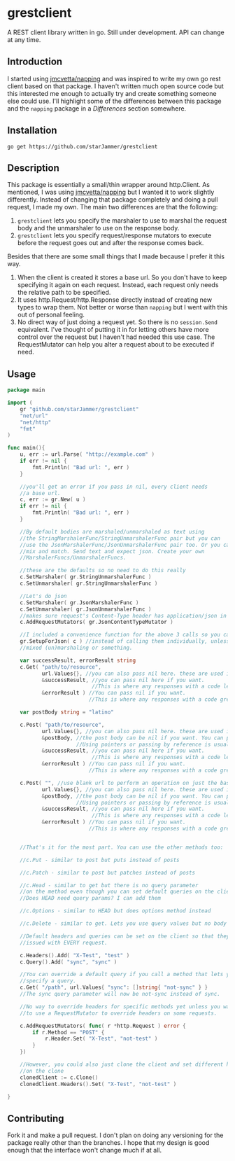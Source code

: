 # grestclient

A REST client library written in go. Still under development. API can change at any time.

## Introduction

I started using [jmcvetta/napping][1] and was inspired to write my 
own go rest client based on that package. I haven't written much open
source code but this interested me enough to actually try and create
something someone else could use. I'll highlight some of
the differences between this package and the `napping` package in
a *Differences* section somewhere.

## Installation

`go get https://github.com/starJammer/grestclient`

## Description

This package is essentially a small/thin wrapper around http.Client. As
mentioned, I was using [jmcvetta/napping][1] but I wanted it to work slightly
differently. Instead of changing that package completely and doing a pull request,
I made my own. The main two differences are that the following:

1. `grestclient` lets you specify the marshaler to use to marshal the request body and 
the unmarshaler to use on the response body.
2. `grestclient` lets you specify request/response mutators to execute before the request
goes out and after the response comes back.

Besides that there are some small things that I made because I prefer it
this way.

1. When the client is created it stores a base url. So you don't have to
keep specifying it again on each request. Instead, each request only needs
the relative path to be specified.
2. It uses http.Request/http.Response directly instead of creating new types
to wrap them. Not better or worse than `napping` but I went with this out
of personal feeling.
3. No direct way of just doing a request yet. So there is no `session.Send`
equivalent. I've thought of putting it in for letting others have more
control over the request but I haven't had needed this use case. The 
RequestMutator can help you alter a request about to be executed if need.

## Usage

```go
package main

import ( 
    gr "github.com/starJammer/grestclient"
    "net/url"
    "net/http"
    "fmt"
)

func main(){
    u, err := url.Parse( "http://example.com" )
    if err != nil {
        fmt.Println( "Bad url: ", err )
    }

    //you'll get an error if you pass in nil, every client needs
    //a base url.
    c, err := gr.New( u )
    if err != nil {
        fmt.Println( "Bad url: ", err )
    }

    //By default bodies are marshaled/unmarshaled as text using
    //the StringMarshalerFunc/StringUnmarshalerFunc pair but you can
    //use the JsonMarshalerFunc/JsonUnmarshalerFunc pair too. Or you can
    //mix and match. Send text and expect json. Create your own
    //MarshalerFuncs/UnmarshalerFuncs.

    //these are the defaults so no need to do this really
    c.SetMarshaler( gr.StringUnmarshalerFunc )
    c.SetUnmarshaler( gr.StringUnmarshalerFunc )

    //Let's do json
    c.SetMarshaler( gr.JsonMarshalerFunc )
    c.SetUnmarshaler( gr.JsonUnmarshalerFunc )
    //makes sure request's Content-Type header has application/json in it.
    c.AddRequestMutators( gr.JsonContentTypeMutator )

    //I included a convenience function for the above 3 calls so you can do
    gr.SetupForJson( c ) //instead of calling them individually, unless you need
    //mixed (un)marshaling or something.

    var successResult, errorResult string
    c.Get( "path/to/resource", 
           url.Values{}, //you can also pass nil here. these are used in the query portion of the url
           &successResult, //you can pass nil here if you want. 
                           //This is where any responses with a code less than 300 get unmarshaled to
           &errorResult ) //You can pass nil if you want.
                          //This is where any responses with a code greater than 400 get unmarshaled to

    var postBody string = "latino"

    c.Post( "path/to/resource", 
           url.Values{}, //you can also pass nil here. these are used in the query portion of the url
           &postBody, //the post body can be nil if you want. You can pass by reference or by value.
                      //Using pointers or passing by reference is usually preferenced unless it's simple type
           &successResult, //you can pass nil here if you want. 
                           //This is where any responses with a code less than 300 get unmarshaled to
           &errorResult ) //You can pass nil if you want.
                          //This is where any responses with a code greater than 400 get unmarshaled to

    c.Post( "", //use blank url to perform an operation on just the base url itself
           url.Values{}, //you can also pass nil here. these are used in the query portion of the url
           &postBody, //the post body can be nil if you want. You can pass by reference or by value.
                      //Using pointers or passing by reference is usually preferenced unless it's simple type
           &successResult, //you can pass nil here if you want. 
                           //This is where any responses with a code less than 300 get unmarshaled to
           &errorResult ) //You can pass nil if you want.
                          //This is where any responses with a code greater than 400 get unmarshaled to


    //That's it for the most part. You can use the other methods too:

    //c.Put - similar to post but puts instead of posts

    //c.Patch - similar to post but patches instead of posts

    //c.Head - similar to get but there is no query parameter
    //on the method even though you can set default queries on the client itself.
    //Does HEAD need query params? I can add them

    //c.Options - similar to HEAD but does options method instead

    //c.Delete - similar to get. Lets you use query values but no body is included.

    //Default headers and queries can be set on the client so that they are
    //issued with EVERY request.

    c.Headers().Add( "X-Test", "test" )
    c.Query().Add( "sync", "sync" )

    //You can override a default query if you call a method that lets you 
    //specify a query.
    c.Get( "/path", url.Values{ "sync": []string{ "not-sync" } }
    //The sync query parameter will now be not-sync instead of sync.

    //No way to override headers for specific methods yet unless you want
    //to use a RequestMutator to override headers on some requests. 

    c.AddRequestMutators( func( r *http.Request ) error {
        if r.Method == "POST" {
            r.Header.Set( "X-Test", "not-test" )
        }
    })

    //However, you could also just clone the client and set different headers
    //on the clone
    clonedClient := c.Clone()
    clonedClient.Headers().Set( "X-Test", "not-test" )

}
```

## Contributing

Fork it and make a pull request. I don't plan on doing any versioning
for the package really other than the branches. I hope that my design 
is good enough that the interface won't change much if at all.

[1]: https://github.com/jmcvetta/napping
